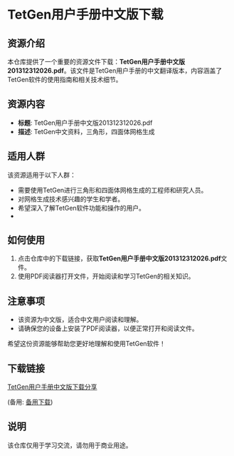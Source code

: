 # TetGen用户手册中文版下载

## 资源介绍

本仓库提供了一个重要的资源文件下载：**TetGen用户手册中文版201312312026.pdf**。该文件是TetGen用户手册的中文翻译版本，内容涵盖了TetGen软件的使用指南和相关技术细节。

## 资源内容

- **标题**: TetGen用户手册中文版201312312026.pdf
- **描述**: TetGen中文资料，三角形，四面体网格生成

## 适用人群

该资源适用于以下人群：

- 需要使用TetGen进行三角形和四面体网格生成的工程师和研究人员。
- 对网格生成技术感兴趣的学生和学者。
- 希望深入了解TetGen软件功能和操作的用户。
- 
## 如何使用

1. 点击仓库中的下载链接，获取**TetGen用户手册中文版201312312026.pdf**文件。
2. 使用PDF阅读器打开文件，开始阅读和学习TetGen的相关知识。

## 注意事项

- 该资源为中文版，适合中文用户阅读和理解。
- 请确保您的设备上安装了PDF阅读器，以便正常打开和阅读文件。

希望这份资源能够帮助您更好地理解和使用TetGen软件！

## 下载链接
[TetGen用户手册中文版下载分享](https://pan.quark.cn/s/4d62d8092530) 

(备用: [备用下载](https://pan.baidu.com/s/1gSxCWlETfJJiZMszq6TnDA?pwd=1234))

## 说明

该仓库仅用于学习交流，请勿用于商业用途。
